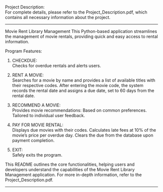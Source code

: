 Project Description:  
        For complete details, please refer to the Project_Description.pdf, which contains all necessary information about the project.
_________________________________________________________________________________________________________________________________________________________________________________________
Movie Rent Library Management
This Python-based application streamlines the management of movie rentals, providing quick and easy access to rental information.

Program Features:

1. CHECKDUE:   
         Checks for overdue rentals and alerts users.

2. RENT A MOVIE:  
          Searches for a movie by name and provides a list of available titles with their respective codes.
          After entering the movie code, the system records the rental date and assigns a due date, set to 60 days from the rental date.

3. RECOMMEND A MOVIE:  
          Provides movie recommendations:
          Based on common preferences.
          Tailored to individual user feedback.

4. PAY FOR MOVIE RENTAL:  
        Displays due movies with their codes.
        Calculates late fees at 10% of the movie’s price per overdue day.
        Clears the due from the database upon payment completion.

5. EXIT:  
       Safely exits the program.

This README outlines the core functionalities, helping users and developers understand the capabilities of the Movie Rent Library Management application. For more in-depth information, refer to the Project_Description.pdf.
____________________________________________________________________________________________________________________________________________________________________________________________________
